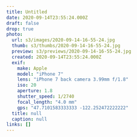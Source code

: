 ```yaml
---
title: Untitled
date: 2020-09-14T23:55:24.000Z
draft: false
drop: true
photo:
  url: s3/images/2020-09-14-16-55-24.jpg
  thumb: s3/thumbs/2020-09-14-16-55-24.jpg
  preview: s3/previews/2020-09-14-16-55-24.jpg
  created: 2020-09-14T23:55:24.000Z
  exif:
    make: Apple
    model: "iPhone 7"
    lens: "iPhone 7 back camera 3.99mm f/1.8"
    iso: 20
    aperture: 1.8
    shutter_speed: 1/2740
    focal_length: "4.0 mm"
    gps: "47.7101583333333 -122.252472222222"
  title: null
  caption: null
links: []
---
```

